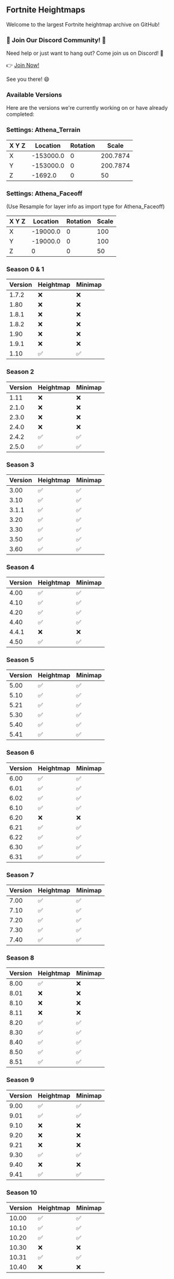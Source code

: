 ## Fortnite Heightmaps

Welcome to the largest Fortnite heightmap archive on GitHub!

### 🎉 Join Our Discord Community! 🎉

Need help or just want to hang out? Come join us on Discord! 🚀

👉 [Join Now!](https://discord.gg/gEt5ZnBdmn)

See you there! 😄

### Available Versions

Here are the versions we're currently working on or have already completed:

### Settings: Athena_Terrain

| X Y Z | Location   | Rotation | Scale   |
|-------|------------|----------|---------|
| X     | -153000.0  | 0        | 200.7874|
| Y     | -153000.0  | 0        | 200.7874|
| Z     | -1692.0    | 0        | 50      |

### Settings: Athena_Faceoff
(Use Resample for layer info as import type for Athena_Faceoff)

| X Y Z | Location   | Rotation | Scale   |
|-------|------------|----------|---------|
| X     | -19000.0   | 0        | 100     |
| Y     | -19000.0   | 0        | 100     |
| Z     | 0          | 0        | 50      |

### Season 0 & 1

| Version | Heightmap         | Minimap |
|---------|-------------------|---------|
| 1.7.2   | :x:               | :x:     |
| 1.80    | :x:               | :x:     |
| 1.8.1   | :x:               | :x:     |
| 1.8.2   | :x:               | :x:     |
| 1.90    | :x:               | :x:     |
| 1.9.1   | :x:               | :x:     |
| 1.10    | :white_check_mark:| :white_check_mark:|

### Season 2

| Version | Heightmap         | Minimap |
|---------|-------------------|---------|
| 1.11    | :x:               | :x:     |
| 2.1.0   | :x:               | :x:     |
| 2.3.0   | :x:               | :x:     |
| 2.4.0   | :x:               | :x:     |
| 2.4.2   | :white_check_mark:| :white_check_mark:|
| 2.5.0   | :white_check_mark:| :white_check_mark:|

### Season 3

| Version | Heightmap         | Minimap |
|---------|-------------------|---------|
| 3.00    | :white_check_mark:| :white_check_mark:|
| 3.10    | :white_check_mark:| :white_check_mark:|
| 3.1.1   | :white_check_mark:| :white_check_mark:|
| 3.20    | :white_check_mark:| :white_check_mark:|
| 3.30    | :white_check_mark:| :white_check_mark:|
| 3.50    | :white_check_mark:| :white_check_mark:|
| 3.60    | :white_check_mark:| :white_check_mark:|

### Season 4

| Version | Heightmap         | Minimap |
|---------|-------------------|---------|
| 4.00    | :white_check_mark:| :white_check_mark:|
| 4.10    | :white_check_mark:| :white_check_mark:|
| 4.20    | :white_check_mark:| :white_check_mark:|
| 4.40    | :white_check_mark:| :white_check_mark:|
| 4.4.1   | :x:               | :x:     |
| 4.50    | :white_check_mark:| :white_check_mark:|

### Season 5

| Version | Heightmap         | Minimap |
|---------|-------------------|---------|
| 5.00    | :white_check_mark:| :white_check_mark:|
| 5.10    | :white_check_mark:| :white_check_mark:|
| 5.21    | :white_check_mark:| :white_check_mark:|
| 5.30    | :white_check_mark:| :white_check_mark:|
| 5.40    | :white_check_mark:| :white_check_mark:|
| 5.41    | :white_check_mark:| :white_check_mark:|

### Season 6

| Version | Heightmap         | Minimap |
|---------|-------------------|---------|
| 6.00    | :white_check_mark:| :white_check_mark:|
| 6.01    | :white_check_mark:| :white_check_mark:|
| 6.02    | :white_check_mark:| :white_check_mark:|
| 6.10    | :white_check_mark:| :white_check_mark:|
| 6.20    | :x:               | :x:     |
| 6.21    | :white_check_mark:| :white_check_mark:|
| 6.22    | :white_check_mark:| :white_check_mark:|
| 6.30    | :white_check_mark:| :white_check_mark:|
| 6.31    | :white_check_mark:| :white_check_mark:|

### Season 7

| Version | Heightmap         | Minimap |
|---------|-------------------|---------|
| 7.00    | :white_check_mark:| :white_check_mark:|
| 7.10    | :white_check_mark:| :white_check_mark:|
| 7.20    | :white_check_mark:| :white_check_mark:|
| 7.30    | :white_check_mark:| :white_check_mark:|
| 7.40    | :white_check_mark:| :white_check_mark:|

### Season 8

| Version | Heightmap         | Minimap |
|---------|-------------------|---------|
| 8.00    | :white_check_mark:| :x:     |
| 8.01    | :x:               | :x:     |
| 8.10    | :x:               | :x:     |
| 8.11    | :x:               | :x:     |
| 8.20    | :white_check_mark:| :white_check_mark:|
| 8.30    | :white_check_mark:| :white_check_mark:|
| 8.40    | :white_check_mark:| :white_check_mark:|
| 8.50    | :white_check_mark:| :white_check_mark:|
| 8.51    | :white_check_mark:| :white_check_mark:|

### Season 9

| Version | Heightmap         | Minimap |
|---------|-------------------|---------|
| 9.00    | :white_check_mark:| :white_check_mark:|
| 9.01    | :white_check_mark:| :white_check_mark:|
| 9.10    | :x:               | :x:     |
| 9.20    | :x:               | :x:     |
| 9.21    | :x:               | :x:     |
| 9.30    | :white_check_mark:| :white_check_mark:|
| 9.40    | :x:               | :x:     |
| 9.41    | :white_check_mark:| :white_check_mark:|

### Season 10

| Version | Heightmap         | Minimap |
|---------|-------------------|---------|
| 10.00   | :white_check_mark:| :white_check_mark:|
| 10.10   | :white_check_mark:| :white_check_mark:|
| 10.20   | :white_check_mark:| :white_check_mark:|
| 10.30   | :x:               | :x:     |
| 10.31   | :white_check_mark:| :white_check_mark:|
| 10.40   | :x:               | :x:     |
